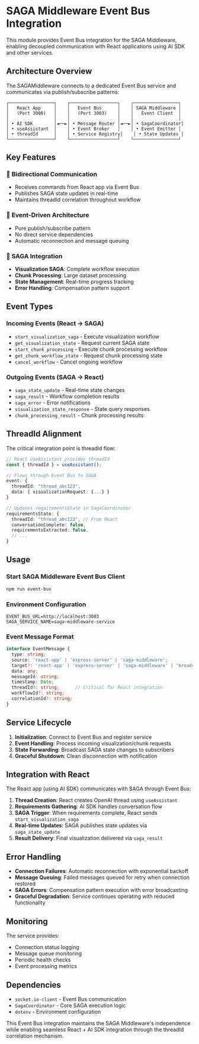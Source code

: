 # SAGA Middleware Event Bus Integration

This module provides Event Bus integration for the SAGA Middleware, enabling decoupled communication with React applications using AI SDK and other services.

## Architecture Overview

The SAGAMiddleware connects to a dedicated Event Bus service and communicates via publish/subscribe patterns:

```
┌─────────────────┐    ┌──────────────────┐    ┌─────────────────┐
│   React App     │    │   Event Bus      │    │ SAGA Middleware │
│   (Port 3000)   │    │   (Port 3003)    │    │   Event Client  │
│                 │    │                  │    │                 │
│ • AI SDK        │◄──►│ • Message Router │◄──►│ • SagaCoordinator│
│ • useAssistant  │    │ • Event Broker   │    │ • Event Emitter │
│ • threadId      │    │ • Service Registry│    │ • State Updates │
└─────────────────┘    └──────────────────┘    └─────────────────┘
```

## Key Features

### 🔄 **Bidirectional Communication**
- Receives commands from React app via Event Bus
- Publishes SAGA state updates in real-time
- Maintains threadId correlation throughout workflow

### 📡 **Event-Driven Architecture**
- Pure publish/subscribe pattern
- No direct service dependencies
- Automatic reconnection and message queuing

### 🎯 **SAGA Integration**
- **Visualization SAGA**: Complete workflow execution
- **Chunk Processing**: Large dataset processing
- **State Management**: Real-time progress tracking
- **Error Handling**: Compensation pattern support

## Event Types

### **Incoming Events** (React → SAGA)
- `start_visualization_saga` - Execute visualization workflow
- `get_visualization_state` - Request current SAGA state
- `start_chunk_processing` - Execute chunk processing workflow
- `get_chunk_workflow_state` - Request chunk processing state
- `cancel_workflow` - Cancel ongoing workflow

### **Outgoing Events** (SAGA → React)
- `saga_state_update` - Real-time state changes
- `saga_result` - Workflow completion results
- `saga_error` - Error notifications
- `visualization_state_response` - State query responses
- `chunk_processing_result` - Chunk processing results

## ThreadId Alignment

The critical integration point is threadId flow:

```typescript
// React useAssistant provides threadId
const { threadId } = useAssistant();

// Flows through Event Bus to SAGA
event: {
  threadId: "thread_abc123",
  data: { visualizationRequest: {...} }
}

// Updates requirementsState in SagaCoordinator
requirementsState: {
  threadId: "thread_abc123", // From React
  conversationComplete: false,
  requirementsExtracted: false,
  // ...
}
```

## Usage

### **Start SAGA Middleware Event Bus Client**
```bash
npm run event-bus
```

### **Environment Configuration**
```env
EVENT_BUS_URL=http://localhost:3003
SAGA_SERVICE_NAME=saga-middleware-service
```

### **Event Message Format**
```typescript
interface EventMessage {
  type: string;
  source: 'react-app' | 'express-server' | 'saga-middleware';
  target?: 'react-app' | 'express-server' | 'saga-middleware' | 'broadcast';
  data: any;
  messageId: string;
  timestamp: Date;
  threadId?: string;      // Critical for React integration
  workflowId?: string;
  correlationId?: string;
}
```

## Service Lifecycle

1. **Initialization**: Connect to Event Bus and register service
2. **Event Handling**: Process incoming visualization/chunk requests
3. **State Forwarding**: Broadcast SAGA state changes to subscribers
4. **Graceful Shutdown**: Clean disconnection with notification

## Integration with React

The React app (using AI SDK) communicates with SAGA through Event Bus:

1. **Thread Creation**: React creates OpenAI thread using `useAssistant`
2. **Requirements Gathering**: AI SDK handles conversation flow
3. **SAGA Trigger**: When requirements complete, React sends `start_visualization_saga`
4. **Real-time Updates**: SAGA publishes state updates via `saga_state_update`
5. **Result Delivery**: Final visualization delivered via `saga_result`

## Error Handling

- **Connection Failures**: Automatic reconnection with exponential backoff
- **Message Queuing**: Failed messages queued for retry when connection restored
- **SAGA Errors**: Compensation pattern execution with error broadcasting
- **Graceful Degradation**: Service continues operating with reduced functionality

## Monitoring

The service provides:
- Connection status logging
- Message queue monitoring
- Periodic health checks
- Event processing metrics

## Dependencies

- `socket.io-client` - Event Bus communication
- `SagaCoordinator` - Core SAGA execution logic
- `dotenv` - Environment configuration

This Event Bus integration maintains the SAGA Middleware's independence while enabling seamless React + AI SDK integration through the threadId correlation mechanism.